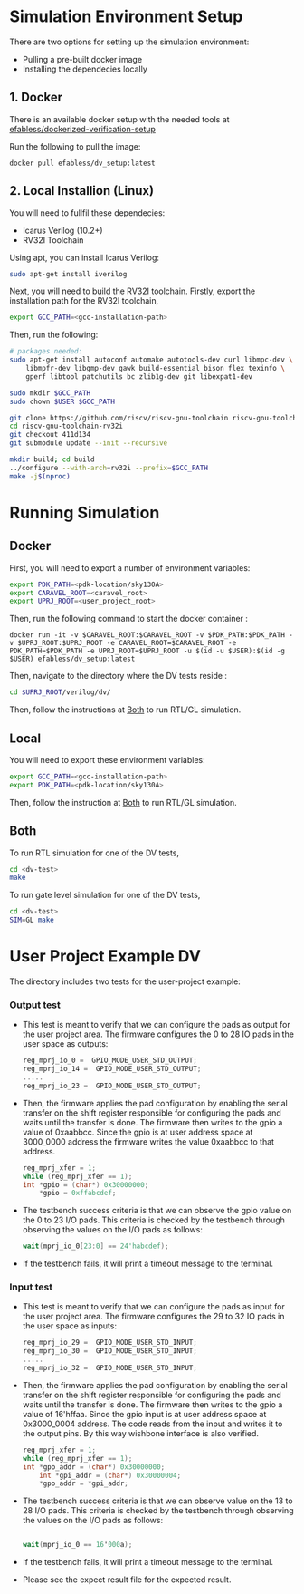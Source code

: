 <!---
# SPDX-FileCopyrightText: 2020 Efabless Corporation
#
# Licensed under the Apache License, Version 2.0 (the "License");
# you may not use this file except in compliance with the License.
# You may obtain a copy of the License at
#
#      http://www.apache.org/licenses/LICENSE-2.0
#
# Unless required by applicable law or agreed to in writing, software
# distributed under the License is distributed on an "AS IS" BASIS,
# WITHOUT WARRANTIES OR CONDITIONS OF ANY KIND, either express or implied.
# See the License for the specific language governing permissions and
# limitations under the License.
#
# SPDX-License-Identifier: Apache-2.0
-->

# Simulation Environment Setup

There are two options for setting up the simulation environment: 

* Pulling a pre-built docker image 
* Installing the dependecies locally

## 1. Docker

There is an available docker setup with the needed tools at [efabless/dockerized-verification-setup](https://github.com/efabless/dockerized-verification-setup) 

Run the following to pull the image: 

```
docker pull efabless/dv_setup:latest
```

## 2. Local Installion (Linux)

You will need to fullfil these dependecies: 

* Icarus Verilog (10.2+)
* RV32I Toolchain

Using apt, you can install Icarus Verilog:

```bash
sudo apt-get install iverilog
```

Next, you will need to build the RV32I toolchain. Firstly, export the installation path for the RV32I toolchain, 

```bash
export GCC_PATH=<gcc-installation-path>
```

Then, run the following: 

```bash
# packages needed:
sudo apt-get install autoconf automake autotools-dev curl libmpc-dev \
    libmpfr-dev libgmp-dev gawk build-essential bison flex texinfo \
    gperf libtool patchutils bc zlib1g-dev git libexpat1-dev

sudo mkdir $GCC_PATH
sudo chown $USER $GCC_PATH

git clone https://github.com/riscv/riscv-gnu-toolchain riscv-gnu-toolchain-rv32i
cd riscv-gnu-toolchain-rv32i
git checkout 411d134
git submodule update --init --recursive

mkdir build; cd build
../configure --with-arch=rv32i --prefix=$GCC_PATH
make -j$(nproc)
```

# Running Simulation

## Docker

First, you will need to export a number of environment variables: 

```bash
export PDK_PATH=<pdk-location/sky130A>
export CARAVEL_ROOT=<caravel_root>
export UPRJ_ROOT=<user_project_root>
```

Then, run the following command to start the docker container :

```
docker run -it -v $CARAVEL_ROOT:$CARAVEL_ROOT -v $PDK_PATH:$PDK_PATH -v $UPRJ_ROOT:$UPRJ_ROOT -e CARAVEL_ROOT=$CARAVEL_ROOT -e PDK_PATH=$PDK_PATH -e UPRJ_ROOT=$UPRJ_ROOT -u $(id -u $USER):$(id -g $USER) efabless/dv_setup:latest
```

Then, navigate to the directory where the DV tests reside : 

```bash
cd $UPRJ_ROOT/verilog/dv/
```

Then, follow the instructions at [Both](#both) to run RTL/GL simulation.

## Local

You will need to export these environment variables: 

```bash
export GCC_PATH=<gcc-installation-path>
export PDK_PATH=<pdk-location/sky130A>
```

Then, follow the instruction at [Both](#both) to run RTL/GL simulation.

## Both

To run RTL simulation for one of the DV tests, 

```bash
cd <dv-test>
make
```

To run gate level simulation for one of the DV tests, 

```bash
cd <dv-test>
SIM=GL make
```

# User Project Example DV

The directory includes two tests for the user-project example: 

### Output test

* This test is meant to verify that we can configure the pads as output for the user project area. The firmware configures the 0 to 28 IO pads in the user space as outputs:

	```c
	reg_mprj_io_0 =  GPIO_MODE_USER_STD_OUTPUT;
	reg_mprj_io_14 =  GPIO_MODE_USER_STD_OUTPUT;
	.....
	reg_mprj_io_23 =  GPIO_MODE_USER_STD_OUTPUT;
	```

* Then, the firmware applies the pad configuration by enabling the serial transfer on the shift register responsible for configuring the pads and waits until the transfer is done. The firmware then writes to the gpio a value of 0xaabbcc. Since the gpio is at user address space at 3000_0000 address the firmware writes the value 0xaabbcc to that address.
	```c
	reg_mprj_xfer = 1;
	while (reg_mprj_xfer == 1);
	int *gpio = (char*) 0x30000000;
        *gpio = 0xffabcdef;
	```

* The testbench success criteria is that we can observe the gpio value on the 0 to 23 I/O pads. This criteria is checked by the testbench through observing the values on the I/O pads as follows: 

	```verilog
	wait(mprj_io_0[23:0] == 24'habcdef);
	
	```

* If the testbench fails, it will print a timeout message to the terminal. 
### Input test

* This test is meant to verify that we can configure the pads as input for the user project area. The firmware configures the 29 to 32 IO pads in the user space as inputs:

	```c
	reg_mprj_io_29 =  GPIO_MODE_USER_STD_INPUT;
	reg_mprj_io_30 =  GPIO_MODE_USER_STD_INPUT;
	.....
	reg_mprj_io_32 =  GPIO_MODE_USER_STD_INPUT;
	```

* Then, the firmware applies the pad configuration by enabling the serial transfer on the shift register responsible for configuring the pads and waits until the transfer is done. The firmware then writes to the gpio a value of 16'hffaa. Since the gpio input is at user address space at 0x3000_0004 address. The code reads from the input and writes it to the output pins. By this way wishbone interface is also verified.
	```c
	reg_mprj_xfer = 1;
	while (reg_mprj_xfer == 1);
	int *gpo_addr = (char*) 0x30000000;
        int *gpi_addr = (char*) 0x30000004;
        *gpo_addr = *gpi_addr;
	```

* The testbench success criteria is that we can observe value on the 13 to 28 I/O pads. This criteria is checked by the testbench through observing the values on the I/O pads as follows: 

	```verilog
	
	wait(mprj_io_0 == 16'000a);
	
	```

* If the testbench fails, it will print a timeout message to the terminal. 
* Please see the expect result file for the expected result.
